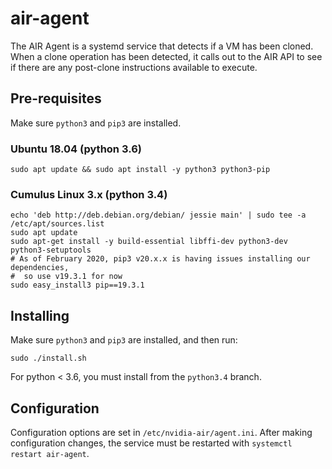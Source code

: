 # air-agent

The AIR Agent is a systemd service that detects if a VM has been cloned. When a clone operation has been detected, it calls out to the AIR API to see if there are any post-clone instructions available to execute.

## Pre-requisites

Make sure `python3` and `pip3` are installed.

### Ubuntu 18.04 (python 3.6)

```
sudo apt update && sudo apt install -y python3 python3-pip
```

### Cumulus Linux 3.x (python 3.4)

```
echo 'deb http://deb.debian.org/debian/ jessie main' | sudo tee -a /etc/apt/sources.list
sudo apt update
sudo apt-get install -y build-essential libffi-dev python3-dev python3-setuptools
# As of February 2020, pip3 v20.x.x is having issues installing our dependencies,
#  so use v19.3.1 for now
sudo easy_install3 pip==19.3.1
```

## Installing

Make sure `python3` and `pip3` are installed, and then run:

`sudo ./install.sh`

For python < 3.6, you must install from the `python3.4` branch.

## Configuration

Configuration options are set in `/etc/nvidia-air/agent.ini`. After making configuration changes, the service must be restarted with `systemctl restart air-agent`.
